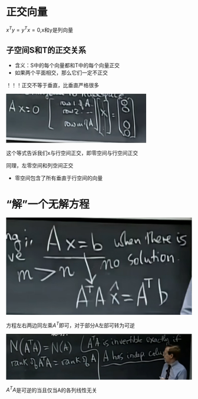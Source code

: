 # 正交向量

$x^Ty=y^Tx=0$,x和y是列向量 

## 子空间S和T的正交关系

- 含义：S中的每个向量都和T中的每个向量正交
- 如果两个平面相交，那么它们一定不正交

！！！正交不等于垂直，比垂直严格很多

![image-20230322010235883](images/image-20230322010235883.png)

这个等式告诉我们x与行空间正交，即零空间与行空间正交

同理，左零空间和列空间正交

- 零空间包含了所有垂直于行空间的向量

# “解”一个无解方程



![image-20230322021113069](images/image-20230322021113069.png)

方程左右两边同左乘$A^T$即可，对于部分A左部可转为可逆

![image-20230322021457405](images/image-20230322021457405.png)

$A^TA$是可逆的当且仅当A的各列线性无关

